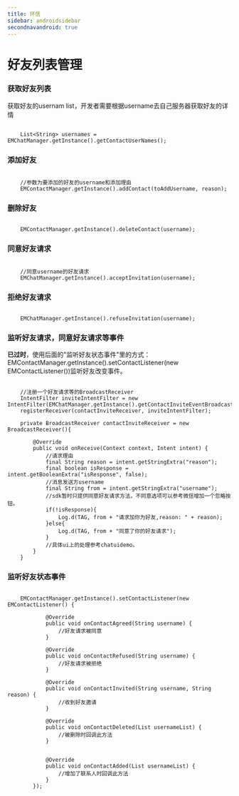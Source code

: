 ```yaml
---
title: 环信
sidebar: androidsidebar
secondnavandroid: true
---
```


# 好友列表管理

### 获取好友列表

获取好友的usernam list，开发者需要根据username去自己服务器获取好友的详情
<pre class="hll"><code class="language-java">
	List&lt;String&gt; usernames = EMChatManager.getInstance().getContactUserNames();
</code></pre>
### 添加好友
<pre class="hll"><code class="language-java">
	//参数为要添加的好友的username和添加理由
	EMContactManager.getInstance().addContact(toAddUsername, reason);
</code></pre>	
### 删除好友
<pre class="hll"><code class="language-java">
	EMContactManager.getInstance().deleteContact(username);
</code></pre>
### 同意好友请求
<pre class="hll"><code class="language-java">
	//同意username的好友请求
	EMChatManager.getInstance().acceptInvitation(username);
</code></pre>
### 拒绝好友请求
<pre class="hll"><code class="language-java">
	EMChatManager.getInstance().refuseInvitation(username);
</code></pre>
### 监听好友请求，同意好友请求等事件

**已过时**，使用后面的"监听好友状态事件"里的方式：EMContactManager.getInstance().setContactListener(new EMContactListener())监听好友改变事件。
<pre class="hll"><code class="language-java">
	//注册一个好友请求等的BroadcastReceiver   
	IntentFilter inviteIntentFilter = new IntentFilter(EMChatManager.getInstance().getContactInviteEventBroadcastAction());
	registerReceiver(contactInviteReceiver, inviteIntentFilter);
	
	private BroadcastReceiver contactInviteReceiver = new BroadcastReceiver(){

		@Override
		public void onReceive(Context context, Intent intent) {
			//请求理由
			final String reason = intent.getStringExtra("reason");
			final boolean isResponse = intent.getBooleanExtra("isResponse", false);
			//消息发送方username
			final String from = intent.getStringExtra("username");
			//sdk暂时只提供同意好友请求方法，不同意选项可以参考微信增加一个忽略按钮。
			if(!isResponse){
				Log.d(TAG, from + "请求加你为好友,reason: " + reason);
			}else{
				Log.d(TAG, from + "同意了你的好友请求");
			}
			//具体ui上的处理参考chatuidemo。
		}
	}
</code></pre>
### 监听好友状态事件
<pre class="hll"><code class="language-java">
	EMContactManager.getInstance().setContactListener(new EMContactListener() {
			
			@Override
			public void onContactAgreed(String username) {
				//好友请求被同意
			}
			
			@Override
			public void onContactRefused(String username) {
				//好友请求被拒绝
			}
			
			@Override
			public void onContactInvited(String username, String reason) {
				//收到好友邀请
			}
			
			@Override
			public void onContactDeleted(List<String> usernameList) {
				//被删除时回调此方法
			}
			
			
			@Override
			public void onContactAdded(List<String> usernameList) {
				//增加了联系人时回调此方法
			}
		});
</code></pre>